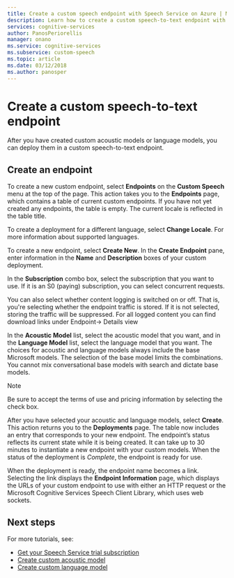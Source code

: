 ```yaml
---
title: Create a custom speech endpoint with Speech Service on Azure | Microsoft Docs
description: Learn how to create a custom speech-to-text endpoint with the Speech Service in Cognitive Services.
services: cognitive-services
author: PanosPeriorellis
manager: onano
ms.service: cognitive-services
ms.subservice: custom-speech
ms.topic: article
ms.date: 03/12/2018
ms.author: panosper
---
```


# Create a custom speech-to-text endpoint

After you have created custom acoustic models or language models, you can deploy them in a custom speech-to-text endpoint. 

## Create an endpoint
To create a new custom endpoint, select **Endpoints** on the **Custom Speech** menu at the top of the page. This action takes you to the **Endpoints** page, which contains a table of current custom endpoints. If you have not yet created any endpoints, the table is empty. The current locale is reflected in the table title. 

To create a deployment for a different language, select **Change Locale**. For more information about supported languages.

To create a new endpoint, select **Create New**. In the **Create Endpoint** pane, enter information in the **Name** and **Description** boxes of your custom deployment.

In the **Subscription** combo box, select the subscription that you want to use. If it is an S0 (paying) subscription, you can select concurrent requests.

You can also select whether content logging is switched on or off. That is, you're selecting whether the endpoint traffic is stored. If it is not selected, storing the traffic will be suppressed. For all logged content you can find download links under Endpoint-> Details view

In the **Acoustic Model** list, select the acoustic model that you want, and in the **Language Model** list, select the language model that you want. The choices for acoustic and language models always include the base Microsoft models. The selection of the base model limits the combinations. You cannot mix conversational base models with search and dictate base models.

> [!NOTE]
> Be sure to accept the terms of use and pricing information by selecting the check box.
>

After you have selected your acoustic and language models, select **Create**. This action returns you to the **Deployments** page. The table now includes an entry that corresponds to your new endpoint. The endpoint’s status reflects its current state while it is being created. It can take up to 30 minutes to instantiate a new endpoint with your custom models. When the status of the deployment is *Complete*, the endpoint is ready for use.

When the deployment is ready, the endpoint name becomes a link. Selecting the link displays the **Endpoint Information** page, which displays the URLs of your custom endpoint to use with either an HTTP request or the Microsoft Cognitive Services Speech Client Library, which uses web sockets.

## Next steps

For more tutorials, see:
- [Get your Speech Service trial subscription](https://azure.microsoft.com/try/cognitive-services/)
- [Create custom acoustic model](how-to-customize-acoustic-models.md)
- [Create custom language model](how-to-customize-language-model.md)
